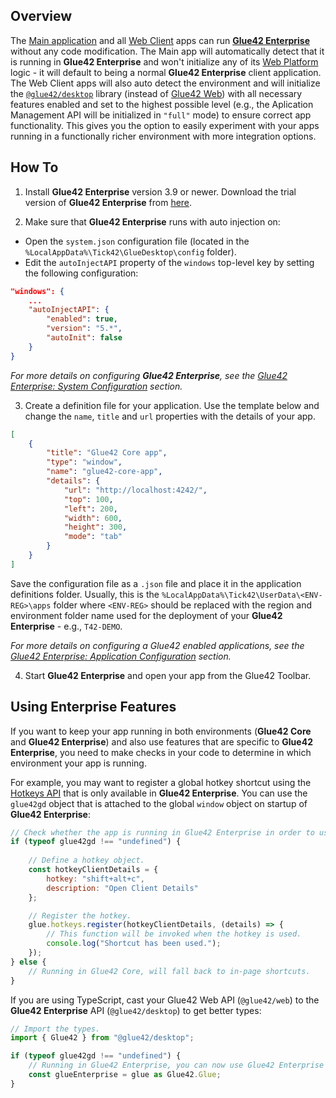 ## Overview

The [Main application](../developers/core-concepts/web-platform/overview/index.html)  and all [Web Client](../developers/core-concepts/web-client/overview/index.html) apps can run [**Glue42 Enterprise**](https://glue42.com/desktop-enterprise/) without any code modification. The Main app will automatically detect that it is running in **Glue42 Enterprise** and won't initialize any of its [Web Platform](https://www.npmjs.com/package/@glue42/web-platform) logic - it will default to being a normal **Glue42 Enterprise** client application. The Web Client apps will also auto detect the environment and will initialize the [`@glue42/desktop`](https://www.npmjs.com/package/@glue42/desktop) library (instead of [Glue42 Web](https://www.npmjs.com/package/@glue42/web)) with all necessary features enabled and set to the highest possible level (e.g., the Aplication Management API will be initialized in `"full"` mode) to ensure correct app functionality. This gives you the option to easily experiment with your apps running in a functionally richer environment with more integration options.

## How To 

1. Install **Glue42 Enterprise** version 3.9 or newer. Download the trial version of **Glue42 Enterprise** from [here](https://glue42.com/free-trial/).

2. Make sure that **Glue42 Enterprise** runs with auto injection on:

- Open the `system.json` configuration file (located in the `%LocalAppData%\Tick42\GlueDesktop\config` folder).
- Edit the `autoInjectAPI` property of the `windows` top-level key by setting the following configuration:

```json
"windows": {
    ...
    "autoInjectAPI": {
        "enabled": true,
        "version": "5.*",
        "autoInit": false
    }
}
```

*For more details on configuring **Glue42 Enterprise**, see the [Glue42 Enterprise: System Configuration](../../developers/configuration/system/index.html) section.*

3. Create a definition file for your application. Use the template below and change the `name`, `title` and `url` properties with the details of your app.

```json
[
    {
        "title": "Glue42 Core app",
        "type": "window",
        "name": "glue42-core-app",
        "details": {
            "url": "http://localhost:4242/",
            "top": 100,
            "left": 200,
            "width": 600,
            "height": 300,
            "mode": "tab"      
        }   
    }
]
``` 

Save the configuration file as a `.json` file and place it in the application definitions folder. Usually, this is the `%LocalAppData%\Tick42\UserData\<ENV-REG>\apps` folder where `<ENV-REG>` should be replaced with the region and environment folder name used for the deployment of your **Glue42 Enterprise** - e.g., `T42-DEMO`.

*For more details on configuring a Glue42 enabled applications, see the [Glue42 Enterprise: Application Configuration](../../developers/configuration/application/index.html) section.*

4. Start **Glue42 Enterprise** and open your app from the Glue42 Toolbar.

## Using Enterprise Features

If you want to keep your app running in both environments (**Glue42 Core** and **Glue42 Enterprise**) and also use features that are specific to **Glue42 Enterprise**, you need to make checks in your code to determine in which environment your app is running.

For example, you may want to register a global hotkey shortcut using the [Hotkeys API](../../reference/glue/latest/hotkeys/index.html) that is only available in **Glue42 Enterprise**. You can use the `glue42gd` object that is attached to the global `window` object on startup of **Glue42 Enterprise**:

```javascript
// Check whether the app is running in Glue42 Enterprise in order to use the Hotkeys API.
if (typeof glue42gd !== "undefined") {
   
    // Define a hotkey object.
    const hotkeyClientDetails = {
        hotkey: "shift+alt+c",
        description: "Open Client Details"
    };

    // Register the hotkey.
    glue.hotkeys.register(hotkeyClientDetails, (details) => {
        // This function will be invoked when the hotkey is used.
        console.log("Shortcut has been used.");
    });
} else {
    // Running in Glue42 Core, will fall back to in-page shortcuts.
}
```

If you are using TypeScript, cast your Glue42 Web API (`@glue42/web`) to the **Glue42 Enterprise** API (`@glue42/desktop`) to get better types:

```typescript
// Import the types.
import { Glue42 } from "@glue42/desktop"; 

if (typeof glue42gd !== "undefined") {
    // Running in Glue42 Enterprise, you can now use Glue42 Enterprise specific APIs.
    const glueEnterprise = glue as Glue42.Glue;
}
```